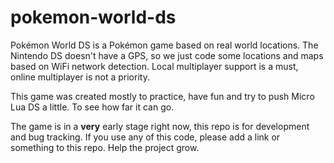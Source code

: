# pokemon-world-ds
Pokémon World DS is a Pokémon game based on real world locations. The Nintendo DS doesn't have a GPS,
so we just code some locations and maps based on WiFi network detection. Local multiplayer support is
a must, online multiplayer is not a priority.

This game was created mostly to practice, have fun and try to push Micro Lua DS a little. To see how far it can go.

The game is in a **very** early stage right now, this repo is for development and bug tracking.
If you use any of this code, please add a link or something to this repo. Help the project grow.